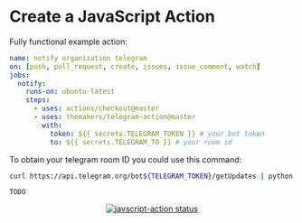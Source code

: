 # Create a JavaScript Action

Fully functional example action:
```yaml
name: notify organization telegram
on: [push, pull_request, create, issues, issue_comment, watch]
jobs:
  notify:
    runs-on: ubuntu-latest
    steps:
      - uses: actions/checkout@master
      - uses: themakers/telegram-action@master
        with:
          token: ${{ secrets.TELEGRAM_TOKEN }} # your bot token
          to: ${{ secrets.TELEGRAM_TO }} # your room id
```

To obtain your telegram room ID you could use this command:
```bash
curl https://api.telegram.org/bot${TELEGRAM_TOKEN}/getUpdates | python -m json.tool
```

`TODO`

<p align="center">
  <a href="https://github.com/actions/javascript-action/actions"><img alt="javscript-action status" src="https://github.com/actions/javascript-action/workflows/units-test/badge.svg"></a>
</p>
